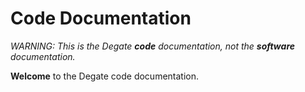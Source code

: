 # Code Documentation

_WARNING: This is the Degate **code** documentation, not the **software** documentation._

**Welcome** to the Degate code documentation.

